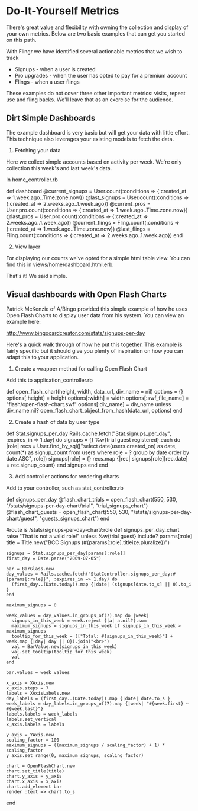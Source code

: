# Do-It-Yourself Metrics

There's great value and flexibility with owning the collection and display of your own metrics.  Below are two basic examples that can get you started on this path.

With Flingr we have identified several actionable metrics that we wish to track

* Signups - when a user is created
* Pro upgrades - when the user has opted to pay for a premium account
* Flings - when a user flings

These examples do not cover three other important metrics: visits, repeat use and fling backs.  We'll leave that as an exercise for the audience.


## Dirt Simple Dashboards 

The example dashboard is very basic but will get your data with little effort.  This technique also leverages your existing models to fetch the data.


1. Fetching your data

Here we collect simple accounts based on activity per week.  We're only collection this week's and last week's data.

In home_controller.rb

  def dashboard
    @current_signups = User.count(:conditions => {:created_at => 1.week.ago..Time.zone.now})
    @last_signups = User.count(:conditions => {:created_at => 2.weeks.ago..1.week.ago})
    @current_pros = User.pro.count(:conditions => {:created_at => 1.week.ago..Time.zone.now})
    @last_pros = User.pro.count(:conditions => {:created_at => 2.weeks.ago..1.week.ago})
    @current_flings = Fling.count(:conditions => {:created_at => 1.week.ago..Time.zone.now})
    @last_flings = Fling.count(:conditions => {:created_at => 2.weeks.ago..1.week.ago})
  end
  
2. View layer

For displaying our counts we've opted for a simple html table view.  You can find this in views/home/dashboard.html.erb.

That's it!  We said simple.   


## Visual dashboards with Open Flash Charts

Patrick McKenzie of A/Bingo provided this simple example of how he uses Open Flash Charts to display user data from his system.  You can view an example here:

http://www.bingocardcreator.com/stats/signups-per-day

Here's a quick walk through of how he put this together.  This example is fairly specific but it should give you plenty of inspiration on how you can adapt this to your application.

1. Create a wrapper method for calling Open Flash Chart

Add this to application_controller.rb

  def open_flash_chart(height, width, data_url, div_name = nil)
    options = {}
    options[:height] = height
    options[:width] = width
    options[:swf_file_name] = "flash/open-flash-chart.swf"
    options[:div_name] = div_name unless div_name.nil?
    open_flash_chart_object_from_hash(data_url, options)
  end
  
2. Create a hash of data by user type  

  def Stat.signups_per_day
    Rails.cache.fetch("Stat.signups_per_day", :expires_in => 1.day) do
      signups = {}
      %w{trial guest registered}.each do |role|
        recs = User.find_by_sql(["select date(users.created_on) as date, count(*) as signup_count from users where role = ? group by date order by date ASC", role])
        signups[role] = {}
        recs.map {|rec| signups[role][rec.date] = rec.signup_count}
      end
      signups
    end
  end

3. Add controller actions for rendering charts

Add to your controller, such as stat_controller.rb

  def signups_per_day
    @flash_chart_trials = open_flash_chart(550, 530, "/stats/signups-per-day-chart/trial", "trial_signups_chart")
    @flash_chart_guests = open_flash_chart(550, 530, "/stats/signups-per-day-chart/guest", "guests_signups_chart")
  end

  #route is /stats/signups-per-day-chart/:role
  def signups_per_day_chart
    raise "That is not a valid role!" unless %w{trial guest}.include? params[:role]
    title = Title.new("BCC Signups (#{params[:role].titleize.pluralize})")

    signups = Stat.signups_per_day[params[:role]]
    first_day = Date.parse("2009-07-05")

    bar = BarGlass.new
    day_values = Rails.cache.fetch("StatController.signups_per_day:#{params[:role]}", :expires_in => 1.day) do
      (first_day..(Date.today)).map {|date| (signups[date.to_s] || 0).to_i }
    end

    maximum_signups = 0
  
    week_values = day_values.in_groups_of(7).map do |week|
      signups_in_this_week = week.reject {|a| a.nil?}.sum
      maximum_signups = signups_in_this_week if signups_in_this_week > maximum_signups
      tooltip_for_this_week = (["Total: #{signups_in_this_week}"] + week.map {|day| day || 0}).join("<br>")
      val = BarValue.new(signups_in_this_week)
      val.set_tooltip(tooltip_for_this_week)
      val
    end

    bar.values = week_values

    x_axis = XAxis.new
    x_axis.steps = 7
    labels = XAxisLabels.new
    day_labels = (first_day..(Date.today)).map {|date| date.to_s }
    week_labels = day_labels.in_groups_of(7).map {|week| "#{week.first} ~ #{week.last}"}
    labels.labels = week_labels
    labels.set_vertical
    x_axis.labels = labels

    y_axis = YAxis.new
    scaling_factor = 100
    maximum_signups = ((maximum_signups / scaling_factor) + 1) * scaling_factor
    y_axis.set_range(0, maximum_signups, scaling_factor)

    chart = OpenFlashChart.new
    chart.set_title(title)
    chart.y_axis = y_axis
    chart.x_axis = x_axis
    chart.add_element bar
    render :text => chart.to_s
  end  





